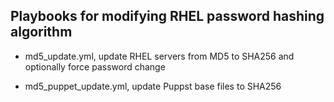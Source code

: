 ## Playbooks for modifying RHEL password hashing algorithm 

- md5_update.yml, update RHEL servers from MD5 to SHA256 and optionally force password change

- md5_puppet_update.yml, update Puppst base files to SHA256
